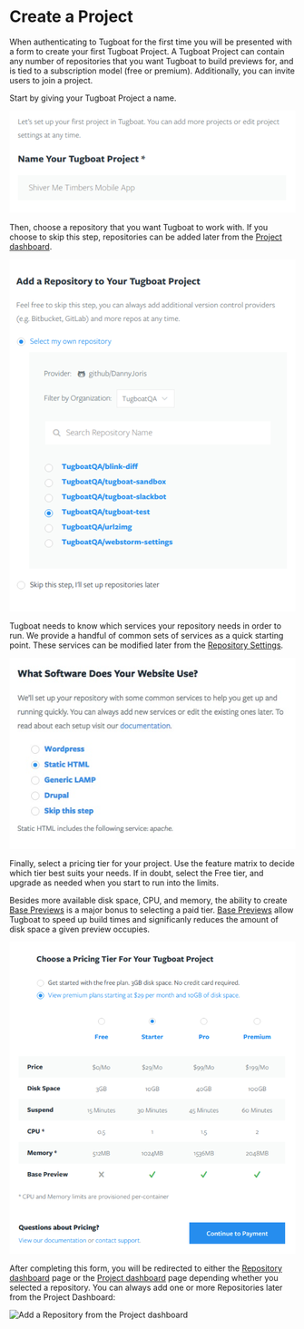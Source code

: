 # Create a Project

When authenticating to Tugboat for the first time you will be presented with a
form to create your first Tugboat Project. A Tugboat Project can
contain any number of repositories that you want Tugboat to build previews for, and
is tied to a subscription model (free or premium). Additionally, you can invite
users to join a project.

Start by giving your Tugboat Project a name.

![Project Name](_images/project-name.png)

Then, choose a repository that you want Tugboat to work with. If you choose to
skip this step, repositories can be added later from the [Project
dashboard](../tugboat-dashboard/projects/dashboard/index.md).

![Add a Repository](_images/project-add-repository.png)

Tugboat needs to know which services your repository needs in order to run. We
provide a handful of common sets of services as a quick starting point. These
services can be modified later from the [Repository
Settings](../tugboat-dashboard/repository/settings/index.md).

![Service templates](_images/project-templates.jpg)

Finally, select a pricing tier for your project. Use the feature matrix to
decide which tier best suits your needs. If in doubt, select the Free tier, and
upgrade as needed when you start to run into the limits.

Besides more available disk space, CPU, and memory, the ability to create [Base
Previews](../base-previews/index.md) is a major bonus to selecting a paid tier.
[Base Previews](../base-previews/index.md) allow Tugboat to speed up build times
and significanly reduces the amount of disk space a given preview occupies.

![Tiers](_images/project-tier.png)

After completing this form, you will be redirected to either the [Repository
dashboard](../tugboat-dashboard/repository/dashboard/index.md) page or the
[Project dashboard](../tugboat-dashboard/projects/dashboard/index.md) page
depending whether you selected a repository. You can always add one or more
Repositories later from the Project Dashboard:

![Add a Repository from the Project
dashboard](_images/project-dashboard-add-repository.jpg)
